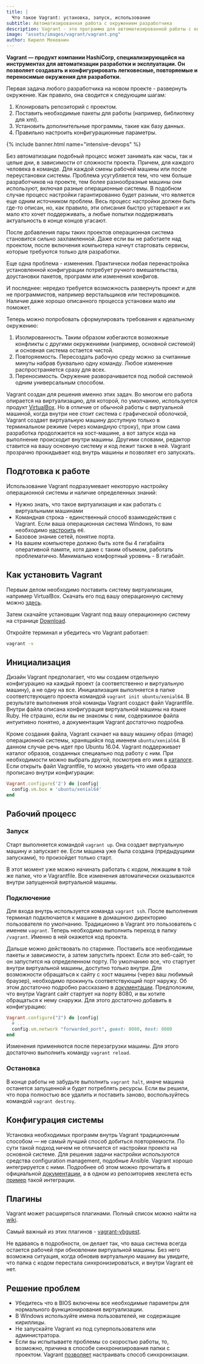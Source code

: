 ```yaml
---
title: |
  Что такое Vagrant: установка, запуск, использование
subtitle: Автоматизированная работа с окружением разработчика
description: Vagrant - это программа для автоматизированной работы с окружением разработчика, позволяющая командам любого размера быстро разворачивать одинаковые системы.
image: "assets/images/vagrant/vagrant.png"
author: Кирилл Мокевнин
---
```


**Vagrant — продукт компании HashiCorp, специализирующейся на инструментах для автоматизации разработки и эксплуатации. Он позволяет создавать и конфигурировать легковесные, повторяемые и переносимые окружения для разработки.**

Первая задача любого разработчика на новом проекте - развернуть окружение. Как правило, она сводится к следующим шагам:

1. Клонировать репозиторий с проектом.
1. Поставить необходимые пакеты для работы (например, библиотеку для xml).
1. Установить дополнительные программы, такие как базу данных.
1. Правильно настроить конфигурационные параметры.

{% include banner.html name="intensive-devops" %}

Без автоматизации подобный процесс может занимать как часы, так и целые дни, в зависимости от сложности проекта. Причем, для каждого человека в команде. Для каждой смены рабочей машины или после переустановки системы. Проблема усугубляется тем, что чем больше разработчиков на проекте, тем более разнообразные машины они используют, включая разные операционные системы. В подобном случае процесс настройки гарантированно будет разным, что является еще одним источником проблем. Весь процесс настройки должен быть где-то описан, но, как правило, эти описания быстро устаревают и их мало кто хочет поддерживать, а любые попытки поддерживать актуальность в конце концов угасают.

После добавления пары таких проектов операционная система становится сильно захламленной. Даже если вы не работаете над проектом, после включения компьютера начнут стартовать сервисы, которые требуются только для разработки.

Еще одна проблема - изменения. Практически любая перенастройка установленной конфигурации потребует ручного вмешательства, доустановки пакетов, программ или изменения конфигов.

И последнее: нередко требуется возможность развернуть проект и для не программистов, например верстальщиков или тестировщиков. Наличие даже хорошо описанного процесса установки мало им поможет.

Теперь можно попробовать сформулировать требования к идеальному окружению:

1. Изолированность. Таким образом избегаются возможные конфликты с другими окружениями (например, основной системой) и основная система остается чистой.
1. Повторяемость. Пересоздать рабочую среду можно за считанные минуты набрав буквально одну команду. Любое изменение распространяется сразу для всех.
1. Переносимость. Окружение разворачивается под любой системой одним универсальным способом.

Vagrant создан для решения именно этих задач. Во многом его работа опирается на виртуализацию, для которой, по умолчанию, используется продукт [VirtualBox](https://www.virtualbox.org/). Но в отличие от обычной работы с виртуальной машиной, когда внутри нее стоит система с графической оболочкой, Vagrant создает виртуальную машину доступную только в терминальном режиме (через командную строку), при этом сама разработка продолжается на хост-машине, а вот запуск кода на выполнение происходит внутри машины. Другими словами, редактор ставится на вашу основную систему и код лежит также в ней. Vagrant прозрачно прокидывает код внутрь машины и позволяет его запускать.

## Подготовка к работе

Использование Vagrant подразумевает некоторую настройку операционной системы и наличие определенных знаний:

* Нужно знать, что такое виртуализация и как работать с виртуальными машинами
* Командная строка - единственный способ взаимодействия с Vagrant. Если ваша операционная система Windows, то вам необходимо [настроить](https://docs.microsoft.com/en-us/windows/wsl/install-win10) её.
* Базовое знание сетей, понятие порта.
* На вашем компьютере должно быть хотя бы 4 гигабайта оперативной памяти, хотя даже с таким объемом, работать проблематично. Минимально комфортный уровень - 8 гигабайт.

## Как установить Vagrant

Первым делом необходимо поставить систему виртуализации, например VirtualBox. Скачать его под вашу операционную систему можно [здесь](https://www.virtualbox.org/wiki/Downloads).

Затем скачайте установщик Vagrant под вашу операционную систему на странице [Download](https://www.vagrantup.com/downloads.html).

Откройте терминал и убедитесь что Vagrant работает:

```sh
vagrant -v
```

## Инициализация

Дизайн Vagrant предполагает, что мы создаем отдельную конфигурацию на каждый проект (а соответственно и виртуальную машину), а не одну на все. Инициализация выполняется в папке соответствующего проекта командой `vagrant init ubuntu/xenial64`. В результате выполнения этой команды Vagrant создаст файл Vagrantfile. Внутри файла описана конфигурация виртуальной машины на языке Ruby. Не страшно, если вы не знакомы с ним, содержимое файла интуитивно понятно, а документация Vagrant достаточно подробна.

Кроме создания файла, Vagrant скачает на вашу машину образ (image) операционной системы, хранящийся под именем `ubuntu/xenial64`. В данном случае речь идет про Ubuntu 16.04. Vagrant поддерживает каталог образов, созданных специально под работу с ним. При необходимости можно выбрать другой, посмотрев его имя в [каталоге](https://app.vagrantup.com/boxes/search). Если открыть файл Vagrantfile, то можно увидеть что имя образа прописано внутри конфигурации:

```ruby
Vagrant.configure('2') do |config|
  config.vm.box = 'ubuntu/xenial64'
end
```

## Рабочий процесс

### Запуск

Старт выполняется командой `vagrant up`. Она создает виртуальную машину и запускает ее. Если машина уже была создана (предыдущими запусками), то произойдет только старт.

В этот момент уже можно начинать работать с кодом, лежащим в той же папке, что и Vagrantfile. Все изменения автоматически оказываются внутри запущенной виртуальной машины.

### Подключение

Для входа внутрь используется команда `vagrant ssh`. После выполнения терминал подключается к машине в домашнюю директорию пользователя по умолчанию. Традиционно в Vagrant это пользователь с именем `vagrant`. Теперь необходимо выполнить переход в папку `/vagrant`. Именно в ней окажется код проекта.

Дальше можно действовать по старинке. Поставить все необходимые пакеты и зависимости, а затем запустить проект. Если это веб-сайт, то он запустится на определенном порту. По умолчанию все, что стартует внутри виртуальной машины, доступно только внутри. Для возможности обращаться к сайту с хост машины (через ваш любимый браузер), необходимо прокинуть соответствующий порт наружу. Об этом достаточно подробно рассказано в [документации](https://www.vagrantup.com/docs/networking/basic_usage.html). Предположим, что внутри Vagrant сайт стартует на порту 8080, и вы хотите обращаться к нему снаружи. Для этого достаточно добавить в конфигурацию:

```ruby
Vagrant.configure("2") do |config|
  # ...
  config.vm.network "forwarded_port", guest: 8080, host: 8080
end
```

Изменения применяются после перезагрузки машины. Для этого достаточно выполнить команду `vagrant reload`.

### Остановка

В конце работы не забудьте выполнить `vagrant halt`, иначе машина останется запущенной и будет потреблять ресурсы. Если вы решили, что пора полностью все удалить и поставить заново, воспользуйтесь командой `vagrant destroy`.

## Конфигурация системы

Установка необходимых программ внутрь Vagrant традиционным способом — не самый лучший способ добиться повторяемости. По сути такой подход ничем не отличается от настройки проекта на основной системе. Для решения задачи настройки используются средства configuration management, подобные Ansible. Vagrant хорошо интегрируется с ними. Подробнее об этом можно прочитать в официальной [документации](https://www.vagrantup.com/docs/provisioning/), а в одном из репозиториев хекслета есть [пример](https://github.com/hexlet-boilerplates/vagrant-ansible) такой интеграции.

## Плагины

Vagrant может расширяться плагинами. Полный список можно найти на [wiki](https://github.com/hashicorp/vagrant/wiki/Available-Vagrant-Plugins).

Самый важный из этих плагинов - [vagrant-vbguest](https://github.com/dotless-de/vagrant-vbguest).

Не вдаваясь в подробности, он делает так, что ваша система всегда остается рабочей при обновлении виртуальной машины. Без него возможна ситуация, когда обновив виртуальную машину вы увидите, что папка с кодом перестала синхронизироваться, и внутри Vagrant её нет.

## Решение проблем

* Убедитесь что в BIOS включены все необходимые параметры для нормального функционирования виртуализации.
* В Windows используйте имена пользователей, не содержащие кириллицы.
* Не запускайте Vagrant из под суперпользователя или администратора.
* Если вы испытываете проблемы со скоростью работы, то, возможно, причина в способе синхронизирования папки с проектом. Vagrant [позволяет](https://www.vagrantup.com/docs/synced-folders/) настраивать способ синхронизации.
